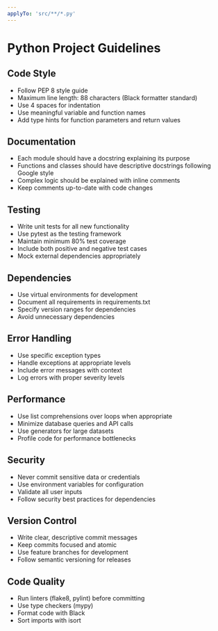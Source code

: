 ```yaml
---
applyTo: 'src/**/*.py'
---
```


# Python Project Guidelines

## Code Style
- Follow PEP 8 style guide
- Maximum line length: 88 characters (Black formatter standard)
- Use 4 spaces for indentation
- Use meaningful variable and function names
- Add type hints for function parameters and return values

## Documentation
- Each module should have a docstring explaining its purpose
- Functions and classes should have descriptive docstrings following Google style
- Complex logic should be explained with inline comments
- Keep comments up-to-date with code changes

## Testing
- Write unit tests for all new functionality
- Use pytest as the testing framework
- Maintain minimum 80% test coverage
- Include both positive and negative test cases
- Mock external dependencies appropriately

## Dependencies
- Use virtual environments for development
- Document all requirements in requirements.txt
- Specify version ranges for dependencies
- Avoid unnecessary dependencies

## Error Handling
- Use specific exception types
- Handle exceptions at appropriate levels
- Include error messages with context
- Log errors with proper severity levels

## Performance
- Use list comprehensions over loops when appropriate
- Minimize database queries and API calls
- Use generators for large datasets
- Profile code for performance bottlenecks

## Security
- Never commit sensitive data or credentials
- Use environment variables for configuration
- Validate all user inputs
- Follow security best practices for dependencies

## Version Control
- Write clear, descriptive commit messages
- Keep commits focused and atomic
- Use feature branches for development
- Follow semantic versioning for releases

## Code Quality
- Run linters (flake8, pylint) before committing
- Use type checkers (mypy)
- Format code with Black
- Sort imports with isort
